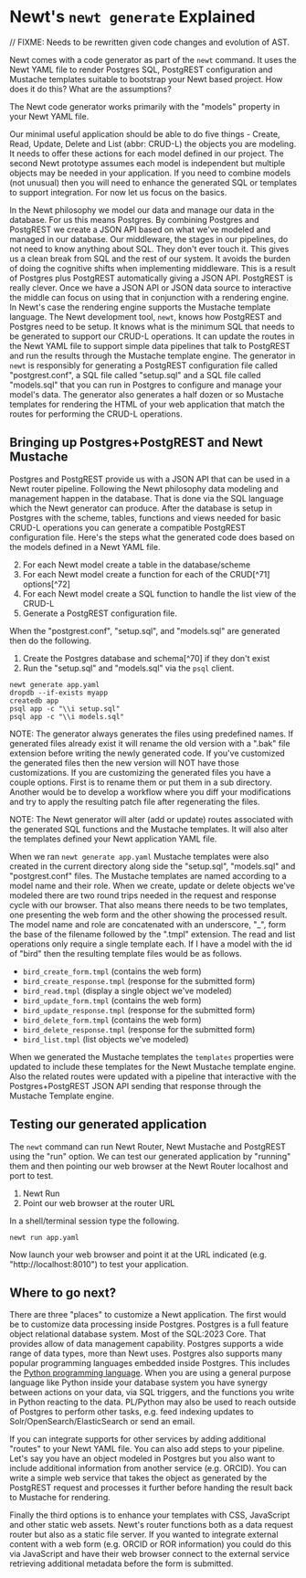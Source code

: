 
# Newt's `newt generate` Explained

// FIXME: Needs to be rewritten given code changes and evolution of AST.

Newt comes with a code generator as part of the `newt` command. It uses the Newt YAML file to render Postgres SQL, PostgREST configuration and Mustache templates suitable to bootstrap your Newt based project.  How does it do this? What are the assumptions?

The Newt code generator works primarily with the "models" property in your Newt YAML file.

Our minimal useful application should be able to do five things - Create, Read, Update, Delete and List (abbr: CRUD-L) the objects you are modeling. It needs to offer these actions for each model defined in our project. The second Newt prototype assumes each model is independent but multiple objects may be needed in your application. If you need to combine models (not unusual) then you will need to enhance the generated SQL or templates to support integration. For now let us focus on the basics.

In the Newt philosophy we model our data and manage our data in the database. For us this means Postgres. By combining Postgres and PostgREST we create a JSON API based on what we've modeled and managed in our database. Our middleware, the stages in our pipelines, do not need to know anything about SQL. They don't ever touch it. This gives us a clean break from SQL and the rest of our system. It avoids the burden of doing the cognitive shifts when implementing middleware. This is a result of Postgres plus PostgREST automatically giving a JSON API. PostgREST is really clever. Once we have a JSON API or JSON data source to interactive the middle can focus on using that in conjunction with a rendering engine. In Newt's case the rendering engine supports the Mustache template language. The Newt development tool, `newt`, knows how PostgREST and Postgres need to be setup. It knows what is the minimum SQL that needs to be generated to support our CRUD-L operations. It can update the routes in the Newt YAML file to support simple data pipelines that talk to PostgREST and run the results through the Mustache template engine. The generator in `newt` is responsibly for generating a PostgREST configuration file called "postgrest.conf", a SQL file called "setup.sql" and a SQL file called "models.sql" that you can run in Postgres to configure and manage your model's data. The generator also generates a half dozen or so Mustache templates for rendering the HTML of your web application that match the routes for performing the CRUD-L operations.

## Bringing up Postgres+PostgREST and Newt Mustache

Postgres and PostgREST provide us with a JSON API that can be used in a Newt router pipeline. Following the Newt philosophy data modeling and management happen in the database. That is done via the SQL language which the Newt generator can produce. After the database is setup in Postgres with the scheme, tables, functions and views needed for basic CRUD-L operations you can generate a compatible PostgREST configuration file. Here's the steps what the generated code does based on the models defined in a Newt YAML file.

2. For each Newt model create a table in the database/scheme
3. For each Newt model create a function for each of the CRUD[^71] options[^72]
4. For each Newt model create a SQL function to handle the list view of the CRUD-L
5. Generate a PostgREST configuration file.

When the "postgrest.conf", "setup.sql", and "models.sql" are generated then do the following.

1. Create the Postgres database and schema[^70] if they don't exist
2. Run the "setup.sql" and "models.sql" via the `psql` client.

~~~shell
newt generate app.yaml
dropdb --if-exists myapp
createdb app
psql app -c "\\i setup.sql"
psql app -c "\\i models.sql"
~~~

NOTE: The generator always generates the files using predefined names. If generated files already exist it will rename the old version with a ".bak" file extension before writing the newly generated code. If you've customized the generated files then the new version will NOT have those customizations. If you are customizing the generated files you have a couple options. First is to rename them or put them in a sub directory. Another would be to develop a workflow where you diff your modifications and try to apply the resulting patch file after regenerating the files.

NOTE: The Newt generator will alter (add or update) routes associated with the generated SQL functions and the Mustache templates. It will also alter the templates defined your Newt application YAML file.

When we ran `newt generate app.yaml` Mustache templates were also created in the current directory along side the "setup.sql", "models.sql" and "postgrest.conf" files.  The Mustache templates are named according to a model name and their role. When we create, update or delete objects we've modeled there are two round trips needed in the request and response cycle with our browser.  That also means there needs to be two templates, one presenting the web form and the other showing the processed result.  The model name and role are concatenated with an underscore, "\_", form the base of the filename followed by the ".tmpl" extension. The read and list operations only require a single template each. If I have a model with the id of "bird" then the resulting template files would be as follows.

- `bird_create_form.tmpl` (contains the web form)
- `bird_create_response.tmpl` (response for the submitted form)
- `bird_read.tmpl` (display a single object we've modeled)
- `bird_update_form.tmpl` (contains the web form)
- `bird_update_response.tmpl` (response for the submitted form)
- `bird_delete_form.tmpl` (contains the web form)
- `bird_delete_response.tmpl` (response for the submitted form)
- `bird_list.tmpl` (list objects we've modeled)

When we generated the Mustache templates the `templates` properties were updated to include these templates for the Newt Mustache template engine. Also
the related routes were updated with a pipeline that interactive with the Postgres+PostgREST JSON API sending that response through the Mustache Template engine.

## Testing our generated application

The `newt` command can run Newt Router, Newt Mustache and PostgREST using the "run" option. We can test our generated application by "running" them and then pointing our web browser at the Newt Router localhost and port to test.

1. Newt Run
2. Point our web browser at the router URL

In a shell/terminal session type the following.

~~~shell
newt run app.yaml
~~~

Now launch your web browser and point it at the URL indicated (e.g. "http://localhost:8010") to test your application.


## Where to go next?

There are three "places" to customize a Newt application. The first would be to customize data processing inside Postgres. Postgres is a full feature object relational database system. Most of the SQL:2023 Core. That provides allow of data management capability. Postgres supports a wide range of data types, more than Newt uses. Postgres also supports many popular programming languages embedded inside Postgres. This includes the [Python programming language](https://www.postgresql.org/docs/current/plpython.html). When you are using a general purpose language like Python inside your database system you have synergy between actions on your data, via SQL triggers, and the functions you write in Python reacting to the data. PL/Python may also be used to reach outside of Postgres to perform other tasks, e.g. feed indexing updates to Solr/OpenSearch/ElasticSearch or send an email.

If you can integrate supports for other services by adding additional "routes" to your Newt YAML file. You can also add steps to your pipeline.  Let's say you have an object modeled in Postgres but you also want to include additional information from another service (e.g. ORCID). You can write a simple web service that takes the object as generated by the PostgREST request and processes it further before handing the result back to Mustache for rendering.

Finally the third options is to enhance your templates with CSS, JavaScript and other static web assets.  Newt's router functions both as a data request router but also as a static file server.  If you wanted to integrate external content with a web form (e.g. ORCID or ROR information) you could do this via JavaScript and have their web browser connect to the external service retrieving additional metadata before the form is submitted.



